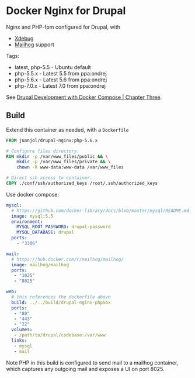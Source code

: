 # Docker Nginx for Drupal

Nginx and PHP-fpm configured for Drupal, with

-   [Xdebug](https://xdebug.org/)
-   [Mailhog](https://github.com/mailhog/MailHog) support

Tags:

-   latest, php-5.5 - Ubuntu default
-   php-5.5.x       - Latest 5.5 from ppa:ondrej
-   php-5.6.x       - Latest 5.6 from ppa:ondrej
-   php-7.0.x       - Latest 7.0 from ppa:ondrej

See [Drupal Development with Docker Compose | Chapter Three](https://www.chapterthree.com/blog/drupal-development-docker-compose).

## Build

Extend this container as needed, with a `Dockerfile`

```dockerfile
FROM juanjol/drupal-nginx:php-5.6.x

# Configure files directory.
RUN mkdir -p /var/www_files/public && \
    mkdir -p /var/www_files/private && \
    chown -R www-data:www-data /var/www_files

# Direct ssh access to container.
COPY ./conf/ssh/authorized_keys /root/.ssh/authorized_keys
```

Use docker compose:

```yaml
mysql:
  # https://github.com/docker-library/docs/blob/master/mysql/README.md
  image: mysql:5.5
  environment:
    MYSQL_ROOT_PASSWORD: drupal-password
    MYSQL_DATABASE: drupal
  ports:
    - "3306"

mail:
  # https://hub.docker.com/r/mailhog/mailhog/
  image: mailhog/mailhog
  ports:
   - "1025"
   - "8025"

web:
  # this references the dockerfile above
  build: ../../build/drupal-nginx-php56x
  ports:
   - "80"
   - "443"
   - "22"
  volumes:
   - /path/to/drupal/codebase:/var/www
  links:
   - mysql
   - mail
```

Note PHP in this build is configured to send mail to a mailhog container, which captures any outgoing mail and exposes a UI on port 8025.
